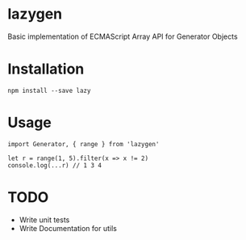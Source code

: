 # lazygen
Basic implementation of ECMAScript Array API for Generator Objects

# Installation
`npm install --save lazy`

# Usage
```
import Generator, { range } from 'lazygen'

let r = range(1, 5).filter(x => x != 2)
console.log(...r) // 1 3 4
````

# TODO
* Write unit tests
* Write Documentation for utils
